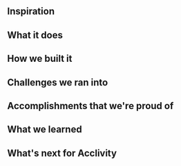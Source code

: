 ## Inspiration

## What it does

## How we built it

## Challenges we ran into

## Accomplishments that we're proud of

## What we learned

## What's next for Acclivity
